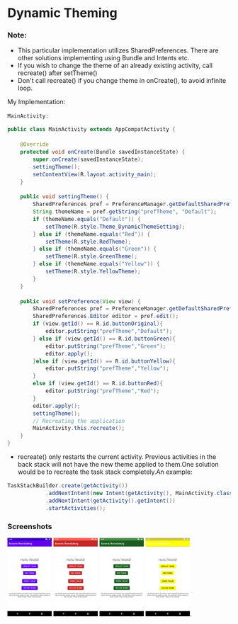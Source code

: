 # Dynamic Theming

### Note:

- This particular implementation utilizes SharedPreferences. There are other solutions implementing using Bundle and Intents etc.
- If you wish to change the theme of an already existing activity, call recreate() after setTheme()
- Don't call recreate() if you change theme in onCreate(), to avoid infinite loop.

My Implementation:

`MainActivity:`

```java
public class MainActivity extends AppCompatActivity {

    @Override
    protected void onCreate(Bundle savedInstanceState) {
        super.onCreate(savedInstanceState);
        settingTheme();
        setContentView(R.layout.activity_main);
    }

    public void settingTheme() {
        SharedPreferences pref = PreferenceManager.getDefaultSharedPreferences(this);
        String themeName = pref.getString("prefTheme", "Default");
        if (themeName.equals("Default")) {
            setTheme(R.style.Theme_DynamicThemeSetting);
        } else if (themeName.equals("Red")) {
            setTheme(R.style.RedTheme);
        } else if (themeName.equals("Green")) {
            setTheme(R.style.GreenTheme);
        } else if (themeName.equals("Yellow")) {
            setTheme(R.style.YellowTheme);
        }
    }

    public void setPreference(View view) {
        SharedPreferences pref = PreferenceManager.getDefaultSharedPreferences(this);
        SharedPreferences.Editor editor = pref.edit();
        if (view.getId() == R.id.buttonOriginal){
            editor.putString("prefTheme","Default");
        } else if (view.getId() == R.id.buttonGreen){
            editor.putString("prefTheme","Green");
            editor.apply();
        }else if (view.getId() == R.id.buttonYellow){
            editor.putString("prefTheme","Yellow");
        }
        else if (view.getId() == R.id.buttonRed){
            editor.putString("prefTheme","Red");
        }
        editor.apply();
        settingTheme();
        // Recreating the application
        MainActivity.this.recreate();
    }
}

```

- recreate() only restarts the current activity. Previous activities in the back stack will not have the new theme applied to them.One solution would be to recreate the task stack completely.An example:

```java
TaskStackBuilder.create(getActivity())
            .addNextIntent(new Intent(getActivity(), MainActivity.class))
            .addNextIntent(getActivity().getIntent())
            .startActivities();
```

### Screenshots

<img src="./screenshots/default.png" alt="Default" style="width:100px;height:177px;">
<img src="./screenshots/red.png" alt="Red" style="width:100px;height:177px;">
<img src="./screenshots/green.png" alt="Green" style="width:100px;height:177px;">
<img src="./screenshots/yellow.png" alt="Yellow" style="width:100px;height:177px;">.
